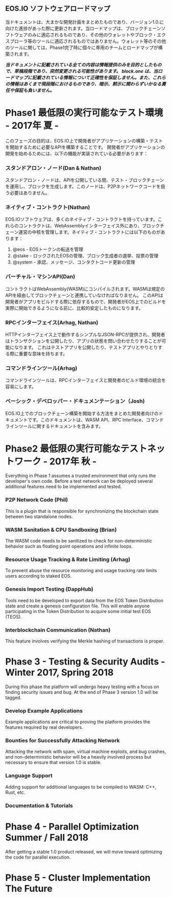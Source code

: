 ## EOS.IO ソフトウェアロードマップ

当ドキュメントは、大まかな開発計画をまとめたものであり、バージョン1.0.に向けた進捗があった際に更新されます。当ロードマップは、ブロックチェーンソフトウェアのみに適応されるものであり、その他のウォレットやブロック・エクスプローラ等のツールに適応されるものではありません。ウォレット等のその他のツールに関しては、Phase1完了時に個々に専用のチームとロードマップが構築されます。

***当ドキュメントに記載されている全ての内容は情報提供のみを目的としたもので、草稿段階であり、突然変更される可能性があります。 block.one は、当ロードマップに記載されている情報について正確性を保証しません。また、これらの情報はあくまで現段階におけるものであり、暗示、黙示に関わらずいかなる責任や保証も負いません。***

# Phase1 最低限の実行可能なテスト環境 - 2017年 夏 -

このフェーズの目的は、EOS.IO上で開発者がアプリケーションの構築・テストを開始するために必要なAPIを構築することです。 開発者がアプリケーションの開発を始めるためには、以下の機能が実装されている必要があります：

### スタンドアロン・ノード(Dan & Nathan)

スタンドアロン・ノードは、APIを公開している間、テスト・ブロックチェーンを運用し、ブロックを生成します。このノードは、P2Pネットワークコードを扱う必要はありません。

### ネイティブ・コントラクト(Nathan)

EOS.IOソフトウェアは、多くのネイティブ・コントラクトを持っています。これらのコントラクトは、WebAssemblyインターフェイス外にあり、ブロックチェーン運営の中核を管理します。ネイティブ・コントラクトには以下のものがあります：

1. @eos - EOSトークンの転送を管理
2. @stake - ロックされたEOSの管理、ブロック生成者の選挙、投票の管理
3. @system - 承認、メッセージ、コンタクトコード更新の管理

### バーチャル・マシンAPI(Dan)

コントラクトはWebAssembly(WASM)にコンパイルされます。WASMは規定のAPIを経由してブロックチェーンと連携していなければなりません。 このAPIは開発者がアプリをビルドする際に依存するもので、開発者がEOS上でのビルドを実際に開始できるようになる前に、比較的安定したものになります。

### RPCインターフェイス(Arhag, Nathan)

HTTPインターフェイス上で動作するシンプルなJSON-RPCが提供され、開発者はトランザクションを公開したり、アプリの状態を問い合わせたりすることが可能になります。 これはテストアプリを公開したり、テストアプリとやりとりする際に重要な意味を持ちます。

### コマンドラインツール(Arhag)

コマンドラインツールは、RPCインターフェイスと開発者のビルド環境の統合を容易にします。

### ベーシック・デベロッパー・ドキュメンテーション（Josh)

EOS.IO上でのブロックチェーン構築を開始する方法をまとめた開発者向けのドキュメントです。このドキュメントは、WASM API、RPC Interface、コマンドラインツールに関するドキュメントを含みます。

# Phase2 最低限の実行可能なテストネットワーク - 2017年 秋 -

Everything in Phase 1 assumes a trusted environment that only runs the developer's own code. Before a test network can be deployed several additional features need to be implemented and tested.

### P2P Network Code (Phil)

This is a plugin that is responsible for synchronizing the blockchain state between two standalone nodes.

### WASM Sanitation & CPU Sandboxing (Brian)

The WASM code needs to be sanitized to check for non-deterministic behavior such as floating point operations and infinite loops.

### Resource Usage Tracking & Rate Limiting (Arhag)

To prevent abuse the resource monitoring and usage tracking rate limits users according to staked EOS.

### Genesis Import Testing (DappHub)

Tools need to be developed to export data from the EOS Token Distribution state and create a genesis configuration file. This will enable anyone participating in the Token Distribution to acquire some initial test EOS (TEOS).

### Interblockchain Communication (Nathan)

This feature involves verifying the Merkle hashing of transactions is proper.

# Phase 3 - Testing & Security Audits - Winter 2017, Spring 2018

During this phase the platform will undergo heavy testing with a focus on finding security issues and bug. At the end of Phase 3 version 1.0 will be tagged.

### Develop Example Applications

Example applications are critical to proving the platform provides the features required by real developers.

### Bounties for Successfully Attacking Network

Attacking the network with spam, virtual machine exploits, and bug crashes, and non-deterministic behavior will be a heavily involved process but necessary to ensure that version 1.0 is stable.

### Language Support

Adding support for additional languages to be compiled to WASM: C++, Rust, etc.

### Documentation & Tutorials

# Phase 4 - Parallel Optimization Summer / Fall 2018

After getting a stable 1.0 product released, we will move toward optimizing the code for parallel execution.

# Phase 5 - Cluster Implementation The Future